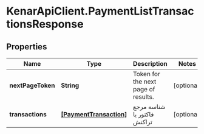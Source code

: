 # KenarApiClient.PaymentListTransactionsResponse

## Properties

Name | Type | Description | Notes
------------ | ------------- | ------------- | -------------
**nextPageToken** | **String** | Token for the next page of results. | [optional] 
**transactions** | [**[PaymentTransaction]**](PaymentTransaction.md) | شناسه مرجع فاکتور یا تراکنش | [optional] 


